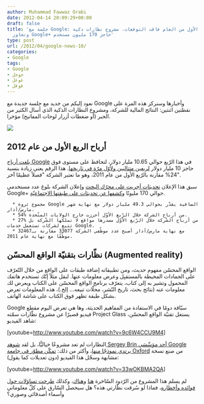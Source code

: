```yaml
---
author: Muhammad Fawwaz Orabi
date: 2012-04-14 20:09:29+00:00
draft: false
title: 'جلسة مع Google: أرباح الربع الأول من العام فاقت التوقعات، مشروع نظارات ذكية،
  وتجاوز Google+ حاجز 170 مليون مستخدم'
type: post
url: /2012/04/google-news-10/
categories:
- Google
tags:
- Google
- جوجل
- غوغل
- قوقل
---
```


نعود إليكم من جديد مع جلسة جديدة مع Google وأخبارها وسنركز هذه المرة على نقطتين اثنتين: النتائج المالية للشركة، ومشروع النظارات الذكية الذي أسال الكثير من الحبر (أو ضغطات أزرار لوحات المفاتيح) مؤخرا.




[![](https://www.it-scoop.com/wp-content/uploads/2012/01/google-logo.gif)
](https://www.it-scoop.com/wp-content/uploads/2012/01/google-logo.gif)





## أرباح الربع الأول من عام 2012


[بلغت أرباح Google](http://investor.google.com/earnings/2012/Q1_google_earnings.html) في هذا الرّبع حوالي 10.65 مليار دولار، لتحافظ على مستوى فوق حاجز 10 مليار دولار [لربعين متتاليين ولأوّل مرّة في تاريخها](https://www.it-scoop.com/2012/01/google-news-8/). هذا الرقم يعني زيادة بنسبة 24% مقارنة بالرّبع الأول من عام 2011، وهو ما تعتبر الشركة "فصلاً عظيمًا آخر".

سبق هذا الإعلان [تحديثات أجريت على محرّك البحث](https://www.it-scoop.com/2012/04/google-announces-50-search-changes-march/) وإعلان الشركة بلوغ عدد مستخدمي Google+ حوالي 170 مليونًا و[كشفها عن تحديثات على طبقتها الاجتماعيّة](https://www.it-scoop.com/2012/04/google-plus-new-design/).



	  * مجموع ثروة Google الصافية يقدّر بحوالي 49.3 مليار دولار مع نهاية شهر مارس/آذار.
	  * 54% من أرباح الشركة خلال الرّبع الأوّل أحرزت خارج الولايات المتّحدة.
	  * 27% من أرباح الشّركة خلال الرّبع الأوّل مصدرها مواقع لا تملكها الشّركة بل تتبع لشركات تستعمل خدمات Google.
	  * مع نهاية مارس/آذار أصبح عدد موظّفي الشركة 33077 مقارنة بـ32467 موظّفًا مع نهاية عام 2011.



## نظّارات بتقنيّة الواقع المحسّن (Augmented reality)


الواقع المحسّن مفهوم حديث، ومن تطبيقاته إضافة طبقات على الواقع من خلال التّعرّف على الجمادات المحيطة بالمستقبِل وعرض معلومات عنها. لنقل مثلاً إنّك تستخدم هاتفك المحمول وتشير به إلى كتاب، يتعرّف برنامج الواقع المحسّن على الكتاب ويعرض لك معلومات عنه (نتائج بحث، تاريخ النّشر، محلّات تبيعه... إلخ.)، هذه المعلومات تعرض بشكل طبقة تظهر فوق الكتاب على شاشة الهاتف.

Google سبّاقة دومًا في الاستفادة من المفاهيم الحديثة، وها هي تعرض اليوم مقطع فيديو قصيرًا عن مشروع نظّارات سمّته Project Glass يستغل تقنيّة الواقع المحسّن، شاهد الفيديو:

<!-- more -->


[youtube=http://www.youtube.com/watch?v=9c6W4CCU9M4]




النظارات لم تعد مشروعًا خياليًّا، بل لقد [شوهد Sergey Brin أحد مؤسِّسَي Google يرتدي نموذجًا منها](http://ardroid.com/2012/04/06/google-co-founder-appears-with-augmented-reality-glasses/)، وأكثر من ذلك: [تمكّن مطوّر في جامعة Oxford](http://www.slashgear.com/diy-project-glass-makes-googles-ar-vision-real-10222231/) من صنع نسخة مشابهة وسجّل هذا الفيديو (دون تعديلات كما يقول):




[youtube=http://www.youtube.com/watch?v=33wOKBMA2QA]


لم يسلم هذا المشروع من الرّدود السّاخرة [هنا](http://www.youtube.com/watch?v=t3TAOYXT840) و[هناك](https://www.youtube.com/watch?v=Ma8NbpCvSwo)، وكذلك [طرحت تساؤلات حول فوائده وأخطاره](http://thenextweb.com/google/2012/04/05/5-ways-that-googles-ar-glasses-could-change-our-world)، فماذا لو سُرقت نظّارتي هذه؟ هل سيحصل السّارق على كلّ معلوماتي وأسماء أصدقائي وصوري؟
